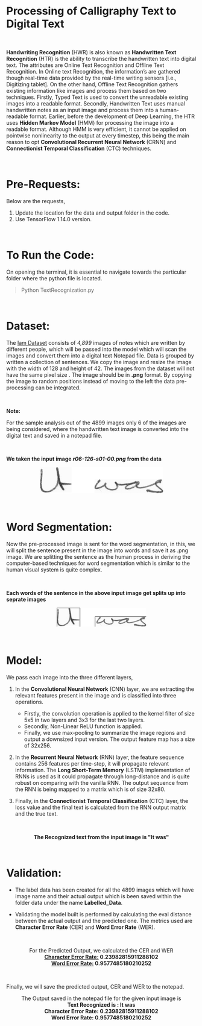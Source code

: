 # Processing of Calligraphy Text to Digital Text


&nbsp;

    
   **Handwriting Recognition** (HWR) is also known as **Handwritten Text Recognition** (HTR) is the ability to transcribe the handwritten text into digital text. The attributes are Online Text Recognition and Offline Text Recognition. In Online text Recognition, the information’s are gathered though real-time data provided by the real-time writing sensors [i.e., Digitizing tablet]. On the other hand, Offline Text Recognition gathers existing information like images and process them based on two techniques. Firstly, Typed Text is used to convert the unreadable existing images into a readable format. Secondly, Handwritten Text uses manual handwritten notes as an input image and process them into a human-readable format. Earlier, before the development of Deep Learning, the HTR uses **Hidden Markov Model** (HMM) for processing the image into a readable format. Although HMM is very efficient, it cannot be applied on pointwise nonlinearity to the output at every timestep, this being the main reason to opt **Convolutional Recurrent Neural Network** (CRNN) and **Connectionist Temporal Classification** (CTC) techniques. 

&nbsp;

# Pre-Requests:

Below are the requests,

1.	Update the location for the data and output folder in the code.
2.	Use TensorFlow 1.14.0 version.

&nbsp;

# To Run the Code:

On opening the terminal, it is essential to navigate towards the particular folder where the python file is located.

> Python TextRecognization.py

&nbsp;

# Dataset:

The [Iam Dataset](https://www.kaggle.com/tejasreddy/iam-handwriting-top50) consists of _4,899_ images of notes which are written by different people, which will be passed into the model which will scan the images and convert them into a digital text Notepad file. Data is grouped by written a collection of sentences. We copy the image and resize the image with the width of 128 and height of 42. The images from the dataset will not have the same pixel size . The image should be in **.png** format. By copying the image to random positions instead of moving to the left the data pre-processing can be integrated.

&nbsp;

**Note:**

For the sample analysis out of the 4899 images only 6 of the images are being considered, where the handwritten text image is converted into the digital text and saved in a notepad file.

&nbsp;

**We taken the input image _r06-126-s01-00.png_ from the data**

<p align="center">
<img src= "Data/iam-handwriting-top50/data_subset/data_subset/r06-126-s01-00.png">
</p>

&nbsp;

# Word Segmentation:

Now the pre-processed image is sent for the word segmentation, in this,  we will split the sentence present in the image into words and save it as .png image. We are splitting the sentence as the human process in deriving the computer-based techniques for word segmentation which is similar to the human visual system is quite complex.

&nbsp;

**Each words of the sentence in the above input image get splits up into seprate images**

<p align="center">
<img src= "Output/Splitted Images/r06-126-s01-00.png/summary.png">
</p>

&nbsp;

# Model:

We pass each image into the three different layers, 

1. In the **Convolutional Neural Network** (CNN) layer, we are extracting the relevant features present in the image and is classified into three operations. 
   - Firstly, the convolution operation is applied to the kernel filter of size 5x5 in two layers and 3x3 for the last two layers. 
   - Secondly, Non-Linear ReLU function is applied. 
   - Finally, we use max-pooling to summarize the image regions and output a downsized input version. The output feature map has a size of 32x256. 

2. In the **Recurrent Neural Network** (RNN) layer, the feature sequence contains 256 features per time-step, it will propagate relevant information. The **Long Short-Term Memory** (LSTM) implementation of RNNs is used as it could propagate through long-distance and is quite robust on comparing with the vanilla RNN. The output sequence from the RNN is being mapped to a matrix which is of size 32x80. 

3. Finally, in the **Connectionist Temporal Classification** (CTC) layer, the loss value and the final text is calculated from the RNN output matrix and the true text.

&nbsp;

<p align="center">
    <b>The Recognized text from the input image is "It was" </b>
</p>

&nbsp;

# Validation:

- The label data has been created for all the 4899 images which will have image name and their actual output which is been saved within the folder data under the name **Labelled_Data**.

- Validating the model built is performed by calculating the eval distance between the actual output and the predicted one. The metrics used are **Character Error Rate** (CER) and **Word Error Rate** (WER). 

&nbsp;

<p align="center">
    For the Predicted Output, we calculated the CER and WER <br />
    <b><u>Character Error Rate:</u> 0.23982815911288102 <br />
        <u>Word Error Rate:</u> 0.9577485180210252 </b>
</p>

&nbsp;

Finally, we will save the predicted output, CER and WER to the notepad.

<p align="center">
    The Output saved in the notepad file for the given input image is <br />
    <b> Text Recognized is :  It was <br />
        Character Error Rate: 0.23982815911288102 <br />
        Word Error Rate: 0.9577485180210252 <br />
</p>


